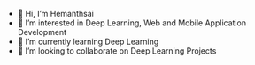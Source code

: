 - 👋 Hi, I’m Hemanthsai
- 👀 I’m interested in Deep Learning, Web and Mobile Application Development
- 🌱 I’m currently learning Deep Learning
- 💞️ I’m looking to collaborate on Deep Learning Projects

<!---
Hemanthghs/Hemanthghs is a ✨ special ✨ repository because its `README.md` (this file) appears on your GitHub profile.
You can click the Preview link to take a look at your changes.
--->
